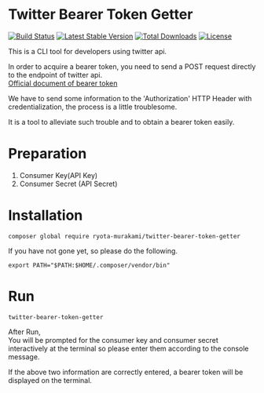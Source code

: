 # Twitter Bearer Token Getter

[![Build Status](https://travis-ci.org/ryota-murakami/twitter-bearer-token-getter.svg?branch=master)](https://travis-ci.org/ryota-murakami/twitter-bearer-token-getter)
[![Latest Stable Version](https://poser.pugx.org/ryota-murakami/twitter-bearer-token-getter/version)](https://packagist.org/packages/ryota-murakami/twitter-bearer-token-getter)
[![Total Downloads](https://poser.pugx.org/ryota-murakami/twitter-bearer-token-getter/downloads)](https://packagist.org/packages/ryota-murakami/twitter-bearer-token-getter)
[![License](https://poser.pugx.org/ryota-murakami/twitter-bearer-token-getter/license)](https://packagist.org/packages/ryota-murakami/twitter-bearer-token-getter)

This is a CLI tool for developers using twitter api.

In order to acquire a bearer token, you need to send a POST request directly to the endpoint of twitter api.  
[Official document of bearer token](https://dev.twitter.com/oauth/reference/post/oauth2/token)

We have to send some information to the 'Authorization' HTTP Header with credentialization, the process is a little troublesome.

It is a tool to alleviate such trouble and to obtain a bearer token easily.

# Preparation
1. Consumer Key(API Key)
2. Consumer Secret (API Secret)

# Installation

```
composer global require ryota-murakami/twitter-bearer-token-getter
```

If you have not gone yet, so please do the following.

```
export PATH="$PATH:$HOME/.composer/vendor/bin"
```

# Run

```
twitter-bearer-token-getter
```

After Run,  
You will be prompted for the consumer key and consumer secret interactively at the terminal so please enter them according to the console message.

If the above two information are correctly entered, a bearer token will be displayed on the terminal.

